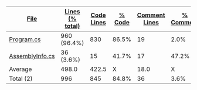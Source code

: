 
|[File](https://github.com/jojo2357/Music-Discord-Rich-Presence/tree/master/Statistics%2Fc%23%2FNameAscending.md%2F)|[Lines (% total)](https://github.com/jojo2357/Music-Discord-Rich-Presence/tree/master/Statistics%2Fc%23%2FLinesDescending.md%2F)|[Code Lines](https://github.com/jojo2357/Music-Discord-Rich-Presence/tree/master/Statistics%2Fc%23%2FCodeDescending.md%2F)|[% Code](https://github.com/jojo2357/Music-Discord-Rich-Presence/tree/master/Statistics%2Fc%23%2FProportionCodeAscending.md%2F)|[Comment Lines](https://github.com/jojo2357/Music-Discord-Rich-Presence/tree/master/Statistics%2Fc%23%2FCommentsDescending.md%2F)|[% Comment](https://github.com/jojo2357/Music-Discord-Rich-Presence/tree/master/Statistics%2Fc%23%2FProportionCommentsDescending.md%2F)|[Blank Lines](https://github.com/jojo2357/Music-Discord-Rich-Presence/tree/master/Statistics%2Fc%23%2FBlanksDescending.md%2F)|[% Blank](https://github.com/jojo2357/Music-Discord-Rich-Presence/tree/master/Statistics%2Fc%23%2FProportionBlanksDescending.md%2F)|
| --- | --- | --- | --- | --- | --- | --- | --- |
|[Program.cs](https://github.com/jojo2357/Music-Discord-Rich-Presence/tree/master/GroovyRP%2FProgram.cs)|960 (96.4%)|830|86.5%|19|2.0%|111|11.6%|
|[AssemblyInfo.cs](https://github.com/jojo2357/Music-Discord-Rich-Presence/tree/master/GroovyRP%2FProperties%2FAssemblyInfo.cs)|36 (3.6%)|15|41.7%|17|47.2%|4|11.1%|
|Average |498.0|422.5|X|18.0|X|57.5|X|
|Total (2)|996|845|84.8%|36| 3.6%|115|11.5%|